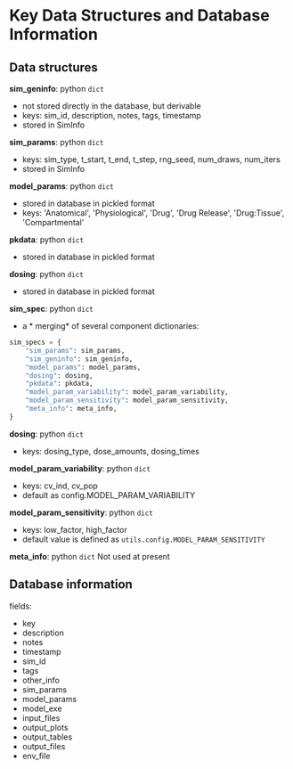 # Key Data Structures and Database Information

## Data structures

**sim_geninfo**: python `dict`
- not stored directly in the database, but derivable
- keys: sim_id, description, notes, tags, timestamp
- stored in SimInfo

**sim_params**: python `dict`
- keys: sim_type, t_start, t_end, t_step, rng_seed, num_draws, num_iters
- stored in SimInfo

**model_params**: python `dict`
- stored in database in pickled format
- keys: 'Anatomical', 'Physiological', 'Drug', 'Drug Release', 'Drug:Tissue', 'Compartmental'

**pkdata**: python `dict`
- stored in database in pickled format

**dosing**: python `dict`
- stored in database in pickled format

**sim_spec**: python `dict`
- a * merging* of several component dictionaries:

```python
sim_specs = {
    "sim_params": sim_params,
    "sim_geninfo": sim_geninfo,
    "model_params": model_params,
    "dosing": dosing,
    "pkdata": pkdata,
    "model_param_variability": model_param_variability,
    "model_param_sensitivity": model_param_sensitivity,
    "meta_info": meta_info,
}
```


**dosing**: python `dict`
- keys: dosing_type, dose_amounts, dosing_times


**model_param_variability**: python `dict`
- keys: cv_ind, cv_pop
- default as config.MODEL_PARAM_VARIABILITY

**model_param_sensitivity**: python `dict`
- keys: low_factor, high_factor
- default value is defined as `utils.config.MODEL_PARAM_SENSITIVITY`


**meta_info**: python `dict`
Not used at present


## Database information

fields:
   - key
   - description
   - notes
   - timestamp
   - sim_id
   - tags
   - other_info
   - sim_params
   - model_params
   - model_exe
   - input_files
   - output_plots
   - output_tables
   - output_files
   - env_file
